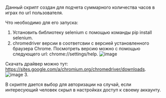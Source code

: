 Данный скрипт создан для подчета суммарного количества часов в играх по url пользователя.

Что необходимо для его запуска:
1. Установить библиотеку selenium с помощью команды pip install selenium.
2. chromedriver версии в соответсвии с версией установленного браузера Chrome. Посмотреть версию можно с помощью следующего url: chrome://settings/help. 
![image](https://user-images.githubusercontent.com/65065736/125384618-8ba3a500-e3dc-11eb-9ac4-7d02bbd7750b.png)

Скачать драйвер можно тут: https://sites.google.com/a/chromium.org/chromedriver/downloads.
![image](https://user-images.githubusercontent.com/65065736/125385345-a75b7b00-e3dd-11eb-9be3-93e519fb913b.png)
3. 


В скрипте дается выбор для авторизации на случай, если интересующий человек скрыл в настройках доступ к своему аккаунту.
